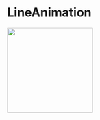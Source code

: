 # LineAnimation
<img src="https://raw.githubusercontent.com/tushar09/Gradient-Textview/master/demo.jpg" width="200">